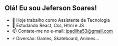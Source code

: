 ## Olá! Eu sou Jeferson Soares!


- 🔭 Hoje trabalho como Assistente de Tecnologia
- 🌱 Estudando React, Css, Html e JS
- 📫 Contate-me no e-mail: jpadilha53@gmail.com
- ⚡ Diversão: Games, Skateboard, Animes...
